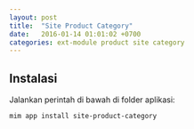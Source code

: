 ```yaml
---
layout: post
title:  "Site Product Category"
date:   2016-01-14 01:01:02 +0700
categories: ext-module product site category
---
```


## Instalasi

Jalankan perintah di bawah di folder aplikasi:

```
mim app install site-product-category
```
